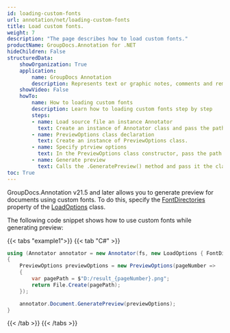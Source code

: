 ```yaml
---
id: loading-custom-fonts
url: annotation/net/loading-custom-fonts
title: Load custom fonts.
weight: 7
description: "The page describes how to load custom fonts."
productName: GroupDocs.Annotation for .NET
hideChildren: False
structuredData:
    showOrganization: True
    application:    
        name: GroupDocs Annotation
        description: Represents text or graphic notes, comments and remarks attached to a specific part of the content of the document using C#
    showVideo: False
    howTo:
        name: How to loading custom fonts
        description: Learn how to loading custom fonts step by step
        steps:
        - name: Load source file an instance Annotator
          text: Create an instance of Annotator class and pass the path to the file with annotations.
        - name: PreviewOptions class declaration
          text: Create an instance of PreviewOptions class.
        - name: Specify ptrview options
          text: In the PreviewOptions class constructor, pass the path to the page.
        - name: Generate preview
          text: Calls the .GeneratePreview() method and pass it the class name PreviewOptions 
toc: True
---
```


GroupDocs.Annotation v21.5 and later allows you to generate preview for documents using custom fonts. To do this, specify the [FontDirectories](https://reference.groupdocs.com/annotation/net/groupdocs.annotation.options/loadoptions/properties/fontdirectories) property of the [LoadOptions](https://reference.groupdocs.com/annotation/net/groupdocs.annotation.options/loadoptions) class.

The following code snippet shows how to use custom fonts while generating preview:

{{< tabs "example1">}}
{{< tab "C#" >}}
```csharp
using (Annotator annotator = new Annotator(fs, new LoadOptions { FontDirectories = new List<string> { $"D:/fonts" } }))
{
    PreviewOptions previewOptions = new PreviewOptions(pageNumber =>
    {
        var pagePath = $"D:/result_{pageNumber}.png";
        return File.Create(pagePath);
    });

    annotator.Document.GeneratePreview(previewOptions);
}
```
{{< /tab >}}
{{< /tabs >}}